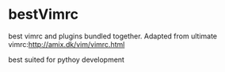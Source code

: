 bestVimrc
=========

best vimrc and plugins bundled together.
Adapted from ultimate vimrc:http://amix.dk/vim/vimrc.html

best suited for pythoy development


